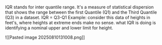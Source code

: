 IQR stands for inter quantile range. It's a measure of statistical dispersion that shows the range between the first Quantile (Q1) and the Third Quantile (Q3) in a dataset.
IQR = Q3-Q1
Example: consider this data of heights in feet's, where heights at extreme ends make no sense.
what IQR is doing is identifying a nominal upper and lower limit for height.


![[Pasted image 20250810131008.png]]
